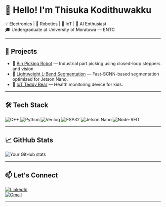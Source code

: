 # 👋 Hello! I'm Thisuka Kodithuwakku

💡 Electronics | 🤖 Robotics | 📡 IoT | 🧠 AI Enthusiast  
🎓 Undergraduate at University of Moratuwa — ENTC  

---

## 🚀 Projects
- 🔧 [Bin Picking Robot](https://github.com/your_project_link) — Industrial part picking using closed-loop steppers and vision.
- 🧠 [Lightweight L-Bend Segmentation](https://github.com/your_project_link) — Fast-SCNN-based segmentation optimized for Jetson Nano.
- 📡 [IoT Teddy Bear](https://github.com/your_project_link) — Health monitoring device for kids.

---

## 🛠️ Tech Stack
![C++](https://img.shields.io/badge/C++-00599C?style=flat-square&logo=cplusplus&logoColor=white)
![Python](https://img.shields.io/badge/Python-3670A0?style=flat-square&logo=python&logoColor=yellow)
![Verilog](https://img.shields.io/badge/Verilog-blue?style=flat-square)
![ESP32](https://img.shields.io/badge/ESP32-4E4E4E?style=flat-square)
![Jetson Nano](https://img.shields.io/badge/Jetson_Nano-76B900?style=flat-square&logo=nvidia)
![Node-RED](https://img.shields.io/badge/Node--RED-8F0000?style=flat-square&logo=node-red)

---

## 📈 GitHub Stats

![Your GitHub stats](https://github-readme-stats.vercel.app/api?username=TNkodi&show_icons=true&theme=radical)

---

## 📫 Let's Connect

[![LinkedIn](https://img.shields.io/badge/LinkedIn-blue?style=flat-square&logo=linkedin)](https://linkedin.com/in/yourprofile)  
[![Gmail](https://img.shields.io/badge/Gmail-D14836?style=flat-square&logo=gmail&logoColor=white)](mailto:your_email@gmail.com)

---
